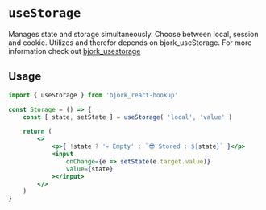 # `useStorage`
Manages state and storage simultaneously. Choose between local, session and cookie. 
Utilizes and therefor depends on bjork_useStorage. For more information check out [bjork_usestorage](https://github.com/EmilEinarsen/bjork_usestorage)

## Usage
```jsx
import { useStorage } from 'bjork_react-hookup'

const Storage = () => {
	const [ state, setState ] = useStorage( 'local', 'value' )

	return (
		<>
			<p>{ !state ? '💀 Empty' : `😎 Stored : ${state}` }</p>
			<input 
				onChange={e => setState(e.target.value)}
				value={state}
			></input>
		</>
	)
}
```
